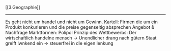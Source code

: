 [[3.Geographie]]
___
Es geht nicht um handel und nicht um Gewinn.
Kartell: Firmen die um ein Produkt konkurieren und die preise gegenseitig absprechen
Angebot & Nachfrage
Marktformen: Polipol
Prinzip des Wettbewerbs:
Der wirtschaftlich handelne mensch -> Unendlicher drang nach gütern
Staat greift lwnkend ein -> steuerfrei in die eigen lenkung
